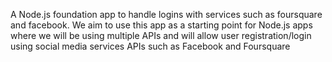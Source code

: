 A Node.js foundation app to handle logins with services such as foursquare and facebook.
We aim to use this app as a starting point for Node.js apps where we will be using multiple APIs and will allow user registration/login using social media services APIs such as Facebook and Foursquare
